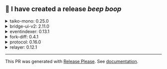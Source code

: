 :robot: I have created a release *beep* *boop*
---


<details><summary>taiko-mono: 0.25.0</summary>

## [0.25.0](https://github.com/conan-xyz/taiko-mono/compare/taiko-mono-v0.24.0...taiko-mono-v0.25.0) (2024-01-08)


### Features

* **bridge-ui-v2:** account balance ([#14159](https://github.com/conan-xyz/taiko-mono/issues/14159)) ([081be64](https://github.com/conan-xyz/taiko-mono/commit/081be64591b48cfa4fb10baf3067cf974476e298))
* **bridge-ui-v2:** activities page ([#14089](https://github.com/conan-xyz/taiko-mono/issues/14089)) ([f4c6f84](https://github.com/conan-xyz/taiko-mono/commit/f4c6f8482cb2fd2242b95bc3495b64481f64ab3d))
* **bridge-ui-v2:** Activities page ([#14504](https://github.com/conan-xyz/taiko-mono/issues/14504)) ([4dff4b3](https://github.com/conan-xyz/taiko-mono/commit/4dff4b317e0ecda43c9804a9e04d2f22c8332a60))
* **bridge-ui-v2:** add BLL warning ([#14723](https://github.com/conan-xyz/taiko-mono/issues/14723)) ([6e5b789](https://github.com/conan-xyz/taiko-mono/commit/6e5b789e06d74c98c22a18af7f59ee94572d0866))
* **bridge-ui-v2:** add dialog for claim with insufficient funds ([#14742](https://github.com/conan-xyz/taiko-mono/issues/14742)) ([75a1c71](https://github.com/conan-xyz/taiko-mono/commit/75a1c71851d1ae348b503ccb8b318760e97e6b0e))
* **bridge-ui-v2:** add title to toast ([#14962](https://github.com/conan-xyz/taiko-mono/issues/14962)) ([91ff244](https://github.com/conan-xyz/taiko-mono/commit/91ff2446dd07354ee88e1357184ba5063bb43db6))
* **bridge-ui-v2:** Addition of custom token ([#14365](https://github.com/conan-xyz/taiko-mono/issues/14365)) ([a82fecb](https://github.com/conan-xyz/taiko-mono/commit/a82fecb63fe357af4f1fbcf07ed8b2f39d66fa50))
* **bridge-ui-v2:** AddressInput component ([#14572](https://github.com/conan-xyz/taiko-mono/issues/14572)) ([9f6a283](https://github.com/conan-xyz/taiko-mono/commit/9f6a283aef914efcf2284a93337179c402ee64ec))
* **bridge-ui-v2:** allow bridging to all layers ([#14525](https://github.com/conan-xyz/taiko-mono/issues/14525)) ([e25e0cd](https://github.com/conan-xyz/taiko-mono/commit/e25e0cd060e651f1e626d2e8a104e261ff90e94e))
* **bridge-ui-v2:** amount input validation ([#14213](https://github.com/conan-xyz/taiko-mono/issues/14213)) ([4b639d7](https://github.com/conan-xyz/taiko-mono/commit/4b639d7a5315c20a6766fb2b59d0ce5d3b973453))
* **bridge-ui-v2:** bridge form ([#14056](https://github.com/conan-xyz/taiko-mono/issues/14056)) ([b39b328](https://github.com/conan-xyz/taiko-mono/commit/b39b328cc602fc9ea05fcd4551b40cd91a6efe37))
* **bridge-ui-v2:** bridging ETH and ERC20 ([#14225](https://github.com/conan-xyz/taiko-mono/issues/14225)) ([c3375a4](https://github.com/conan-xyz/taiko-mono/commit/c3375a4ce43cea719568a6661428b78b2354ec51))
* **bridge-ui-v2:** Claim & Release ([#14267](https://github.com/conan-xyz/taiko-mono/issues/14267)) ([6c6089e](https://github.com/conan-xyz/taiko-mono/commit/6c6089e75e3bb418bced2f230d481580971929e3))
* **bridge-ui-v2:** close dialogs with ESC key ([#14700](https://github.com/conan-xyz/taiko-mono/issues/14700)) ([dbf7a24](https://github.com/conan-xyz/taiko-mono/commit/dbf7a24a32a4518f4a9dbbfbbead732ab8a9b548))
* **bridge-ui-v2:** confirmation step ([#15083](https://github.com/conan-xyz/taiko-mono/issues/15083)) ([088678c](https://github.com/conan-xyz/taiko-mono/commit/088678c1d476f832bc60de8fcc8b26c54eee5a0b))
* **bridge-ui-v2:** connect button ([#14106](https://github.com/conan-xyz/taiko-mono/issues/14106)) ([ccaa498](https://github.com/conan-xyz/taiko-mono/commit/ccaa4987680f2e3640d13ed5ed1798afaab8ca1e))
* **bridge-ui-v2:** destination token bridged ([#14448](https://github.com/conan-xyz/taiko-mono/issues/14448)) ([072afbf](https://github.com/conan-xyz/taiko-mono/commit/072afbf3e54efe813a3eb76000faa4861620caba))
* **bridge-ui-v2:** dynamic import of NFT data via API ([#14928](https://github.com/conan-xyz/taiko-mono/issues/14928)) ([946c337](https://github.com/conan-xyz/taiko-mono/commit/946c337070eb2f2a9a2aa1f7314d7469ccd1b818))
* **bridge-ui-v2:** Faucet ([#14145](https://github.com/conan-xyz/taiko-mono/issues/14145)) ([b2f2388](https://github.com/conan-xyz/taiko-mono/commit/b2f23889e903ca933dde00bc7f20d88f78bc72a7))
* **bridge-ui-v2:** fetch cross-chain metadata ([#15206](https://github.com/conan-xyz/taiko-mono/issues/15206)) ([45988b9](https://github.com/conan-xyz/taiko-mono/commit/45988b9f1b0468365756a4bad7dc026dd7e01b23))
* **bridge-ui-v2:** fix vercel routing ([#14522](https://github.com/conan-xyz/taiko-mono/issues/14522)) ([2ab5faf](https://github.com/conan-xyz/taiko-mono/commit/2ab5faf11789078730b3b3e3eab516fb6ca11d0a))
* **bridge-ui-v2:** generate abi ([#14116](https://github.com/conan-xyz/taiko-mono/issues/14116)) ([c962aac](https://github.com/conan-xyz/taiko-mono/commit/c962aac65791c9bc1836e10490ed15029dd173b3))
* **bridge-ui-v2:** Import step refinement ([#15020](https://github.com/conan-xyz/taiko-mono/issues/15020)) ([433fac4](https://github.com/conan-xyz/taiko-mono/commit/433fac4ccfb009a6ceca8ed62d391290744b142c))
* **bridge-ui-v2:** Improve refreshing users balance ([#14651](https://github.com/conan-xyz/taiko-mono/issues/14651)) ([8028a49](https://github.com/conan-xyz/taiko-mono/commit/8028a49ea2dfc123b1c818afb722a029d3743e5c))
* **bridge-ui-v2:** insufficient funds modal ([#14759](https://github.com/conan-xyz/taiko-mono/issues/14759)) ([c6e23ad](https://github.com/conan-xyz/taiko-mono/commit/c6e23ad79eeb899551572b0a2a4abcac02339893))
* **bridge-ui-v2:** light theme ([#14524](https://github.com/conan-xyz/taiko-mono/issues/14524)) ([4fe5ccd](https://github.com/conan-xyz/taiko-mono/commit/4fe5ccdc6d91f11d697beba76f6ad205bc6af2bf))
* **bridge-ui-v2:** manual NFT import step ([#14842](https://github.com/conan-xyz/taiko-mono/issues/14842)) ([c85e162](https://github.com/conan-xyz/taiko-mono/commit/c85e1629d0b9b544880f65f0e4050456579c87d1))
* **bridge-ui-v2:** NFT bridge stepper ([#14811](https://github.com/conan-xyz/taiko-mono/issues/14811)) ([90e19fc](https://github.com/conan-xyz/taiko-mono/commit/90e19fc8b2e76d7f049b2ceedd7a54992b85b398))
* **bridge-ui-v2:** NFT Bridge UI initial setup ([#14261](https://github.com/conan-xyz/taiko-mono/issues/14261)) ([d634033](https://github.com/conan-xyz/taiko-mono/commit/d634033e6dd3459d30bd248b9d809c4c1b5f910f))
* **bridge-ui-v2:** NFT bridging ([#14949](https://github.com/conan-xyz/taiko-mono/issues/14949)) ([36c5ccd](https://github.com/conan-xyz/taiko-mono/commit/36c5ccda09e0d7ef062aff33e98548314486e437))
* **bridge-ui-v2:** nft claiming ([#14960](https://github.com/conan-xyz/taiko-mono/issues/14960)) ([b60a7e2](https://github.com/conan-xyz/taiko-mono/commit/b60a7e2a6b7bc09cbb622ad9873d88c158707490))
* **bridge-ui-v2:** NFT transaction page ([#15084](https://github.com/conan-xyz/taiko-mono/issues/15084)) ([49741c5](https://github.com/conan-xyz/taiko-mono/commit/49741c56be4dcd456b0e9f63aebb60b7c3d6aa22))
* **bridge-ui-v2:** Processing Fee ([#14170](https://github.com/conan-xyz/taiko-mono/issues/14170)) ([13ebf1c](https://github.com/conan-xyz/taiko-mono/commit/13ebf1c54f147bfb0ad754abc24271caf97c3775))
* **bridge-ui-v2:** Processing fee input box ([#14527](https://github.com/conan-xyz/taiko-mono/issues/14527)) ([886ab31](https://github.com/conan-xyz/taiko-mono/commit/886ab311812b4583c823976524d799b2b9e90d46))
* **bridge-ui-v2:** review step ([#14940](https://github.com/conan-xyz/taiko-mono/issues/14940)) ([c079223](https://github.com/conan-xyz/taiko-mono/commit/c0792230bab8c245ad3b779f695a7bdd0f598fc8))
* **bridge-ui-v2:** Sort Transactions by Latest First in Bridge UI ([#15429](https://github.com/conan-xyz/taiko-mono/issues/15429)) ([42f89f1](https://github.com/conan-xyz/taiko-mono/commit/42f89f1391b9687d3a743234fa5583c2199404b3))
* **bridge-ui-v2:** Style adjustments ([#14350](https://github.com/conan-xyz/taiko-mono/issues/14350)) ([17bbf07](https://github.com/conan-xyz/taiko-mono/commit/17bbf07ac80b4f78f0d3b17e374e9d88ed634eaa))
* **bridge-ui-v2:** Style adjustments for dialogs ([#14632](https://github.com/conan-xyz/taiko-mono/issues/14632)) ([148d6aa](https://github.com/conan-xyz/taiko-mono/commit/148d6aa39dd269d000b964ff6553e8646885d8f4))
* **bridge-ui-v2:** Styling adjustments ([#14588](https://github.com/conan-xyz/taiko-mono/issues/14588)) ([85bef05](https://github.com/conan-xyz/taiko-mono/commit/85bef055c8778a473fff41318b06792c151efa52))
* **bridge-ui-v2:** styling adjustments for dialogs ([#14666](https://github.com/conan-xyz/taiko-mono/issues/14666)) ([91c6284](https://github.com/conan-xyz/taiko-mono/commit/91c6284e2da231233fdb9ad8adfecb7790d6b90a))
* **bridge-ui-v2:** switch chain ([#14117](https://github.com/conan-xyz/taiko-mono/issues/14117)) ([d51161d](https://github.com/conan-xyz/taiko-mono/commit/d51161d424921ee002812cf69d40f5ee27a464ad))
* **bridge-ui-v2:** switch chain on wrong network ([#14511](https://github.com/conan-xyz/taiko-mono/issues/14511)) ([89b8a86](https://github.com/conan-xyz/taiko-mono/commit/89b8a86134fe9227d6011f69c7de0b8420ad25dc))
* **bridge-ui-v2:** truncate-chainname ([#14603](https://github.com/conan-xyz/taiko-mono/issues/14603)) ([bdc9c43](https://github.com/conan-xyz/taiko-mono/commit/bdc9c434ba43bb213c79b03da83b090693658a54))
* **bridge-ui-v2:** update the style of chain selector ([#14517](https://github.com/conan-xyz/taiko-mono/issues/14517)) ([35ef27d](https://github.com/conan-xyz/taiko-mono/commit/35ef27db2df032b6639ce3ed719cb78c081b9c9f))
* **bridge-ui-v2:** update the style of switch chain button ([#14518](https://github.com/conan-xyz/taiko-mono/issues/14518)) ([6099842](https://github.com/conan-xyz/taiko-mono/commit/6099842821935066c99fcc0f5996ba183ea11a89))
* **bridge-ui-v2:** upgrade walletconnect from v2 to v3 ([#14999](https://github.com/conan-xyz/taiko-mono/issues/14999)) ([dd76ddc](https://github.com/conan-xyz/taiko-mono/commit/dd76ddc797d55773ab7647983133ab6a8e8a4192))
* **bridge-ui-v2:** use web3modal ([#14043](https://github.com/conan-xyz/taiko-mono/issues/14043)) ([911c701](https://github.com/conan-xyz/taiko-mono/commit/911c701ae738a9f2e12c14455c23951845d0c4c2))
* **eventindexer:** API documentation, swagger, github pages ([#14948](https://github.com/conan-xyz/taiko-mono/issues/14948)) ([5455267](https://github.com/conan-xyz/taiko-mono/commit/54552674fe8a6b0b4321afe1ef4d90d00d62f0e8))
* **eventindexer:** Eventindexer and relayer a5 updates ([#14597](https://github.com/conan-xyz/taiko-mono/issues/14597)) ([87c9d53](https://github.com/conan-xyz/taiko-mono/commit/87c9d53fa9c6911aada78a1746839d14e4401916))
* **eventindexer:** galaxe api, 2 indexing, http only mode, event query optimizations ([#14122](https://github.com/conan-xyz/taiko-mono/issues/14122)) ([9c6d918](https://github.com/conan-xyz/taiko-mono/commit/9c6d918c8c7c474da88912fafa59e2a2f054f3b7))
* **eventindexer:** Index nfts ([#14418](https://github.com/conan-xyz/taiko-mono/issues/14418)) ([364b09b](https://github.com/conan-xyz/taiko-mono/commit/364b09b52344dff8782be7333eac4fdb3e5d1597))
* **eventindexer:** speed up sync ([#14258](https://github.com/conan-xyz/taiko-mono/issues/14258)) ([d337174](https://github.com/conan-xyz/taiko-mono/commit/d337174742bfd8d9c220fda0a0e1c9626fd571c2))
* **eventindexer:** store swap sender correctly, plus check min amt ([#14128](https://github.com/conan-xyz/taiko-mono/issues/14128)) ([67ba5e4](https://github.com/conan-xyz/taiko-mono/commit/67ba5e44eca82c301dcd2a8d3c0909ac080a804c))
* **eventindexer:** support multiple swap pairs ([#14130](https://github.com/conan-xyz/taiko-mono/issues/14130)) ([2f4a0be](https://github.com/conan-xyz/taiko-mono/commit/2f4a0beb1a431c5c7ff40c3c4b7fcecb094d2e52))
* **eventindexer:** Timeseries data indexing + refactor to taiko-client/relayer CLI approach and architecture ([#14663](https://github.com/conan-xyz/taiko-mono/issues/14663)) ([7e760b6](https://github.com/conan-xyz/taiko-mono/commit/7e760b63022162ccfc0a11a861900d68958e650a))
* **eventindexer:** Track proposer/prover rewards, + generate tasks for total/per day ([#14690](https://github.com/conan-xyz/taiko-mono/issues/14690)) ([cc477b9](https://github.com/conan-xyz/taiko-mono/commit/cc477b97c00e8339a87c4d4502a0ee8ad811c10f))
* **pos-dashboard:** Remove pos-dashboard ([#15009](https://github.com/conan-xyz/taiko-mono/issues/15009)) ([87b474f](https://github.com/conan-xyz/taiko-mono/commit/87b474f4c911687e96cfc0073ef3bb6956dc5fdf))
* **protocol:** add skeleton workflow to main so it can be run on PRs to build image ([#15325](https://github.com/conan-xyz/taiko-mono/issues/15325)) ([4d566b6](https://github.com/conan-xyz/taiko-mono/commit/4d566b6508bedd3162ec9cbf764661b2704d330c))
* **protocol:** alpha-4 with staking-based tokenomics ([#14065](https://github.com/conan-xyz/taiko-mono/issues/14065)) ([1eeba9d](https://github.com/conan-xyz/taiko-mono/commit/1eeba9d97ed8e6e4a8d07a8b0af163a16fbc9ccf))
* **protocol:** Gas limit behavior changes ([#14339](https://github.com/conan-xyz/taiko-mono/issues/14339)) ([06710eb](https://github.com/conan-xyz/taiko-mono/commit/06710eb41132f7b920d80053ed8b906d90c18bb3))
* **protocol:** LibFixedPointMath contract library license different MAX_EXP_INPUT values ([#14344](https://github.com/conan-xyz/taiko-mono/issues/14344)) ([c6e391d](https://github.com/conan-xyz/taiko-mono/commit/c6e391d37c91623bf2673d86042c17892f5af54c))
* **protocol:** make L2 1559 config upgradable ([#14715](https://github.com/conan-xyz/taiko-mono/issues/14715)) ([ee26881](https://github.com/conan-xyz/taiko-mono/commit/ee2688156733d49cbf43c5178211db95a7079b26))
* **protocol:** Modify LibProposing to accept oracle as assigned prover ([#14695](https://github.com/conan-xyz/taiko-mono/issues/14695)) ([52a50b7](https://github.com/conan-xyz/taiko-mono/commit/52a50b7fe5f771a249d6e39b66ebfb77317aa21e))
* **protocol:** remove an unused flag in `DeployOnL1` script ([#14589](https://github.com/conan-xyz/taiko-mono/issues/14589)) ([a42c17a](https://github.com/conan-xyz/taiko-mono/commit/a42c17ad4e4a3b24d7077b124bf685a04d72224c))
* **protocol:** update `PlonkVerifier` based on current public input ([#14647](https://github.com/conan-xyz/taiko-mono/issues/14647)) ([9808185](https://github.com/conan-xyz/taiko-mono/commit/9808185af79760f7a3e115ed9ed818f77ed930b2))
* **protocol:** update PlonkVerifier for new L3 circuits ([#14023](https://github.com/conan-xyz/taiko-mono/issues/14023)) ([9d7bc39](https://github.com/conan-xyz/taiko-mono/commit/9d7bc39c282c6ceb0e62146aa6271d5ceaee7633))
* **protocol:** validate `instance` the old way ([#14639](https://github.com/conan-xyz/taiko-mono/issues/14639)) ([8e8601b](https://github.com/conan-xyz/taiko-mono/commit/8e8601b44227f77444f4cb86406701cf00054ca1))
* **relayer:** fix cost calculation for isProfitable ([#14767](https://github.com/conan-xyz/taiko-mono/issues/14767)) ([8e1c897](https://github.com/conan-xyz/taiko-mono/commit/8e1c89748fcb42e354d2219ceac2be1c668bcf31))
* **relayer:** queue processor Prefetch ([#14765](https://github.com/conan-xyz/taiko-mono/issues/14765)) ([a37797a](https://github.com/conan-xyz/taiko-mono/commit/a37797a6115fda37e933b0742881649a411a29ef))
* **relayer:** Relayer indexer/processor separation and refactor, messaging queue ([#14605](https://github.com/conan-xyz/taiko-mono/issues/14605)) ([15b0e50](https://github.com/conan-xyz/taiko-mono/commit/15b0e50c130687cac32eef97ba5f396f79ad933f))
* **relayer:** support L2-L2 bridging ([#14711](https://github.com/conan-xyz/taiko-mono/issues/14711)) ([1410217](https://github.com/conan-xyz/taiko-mono/commit/1410217363077ea6179080fca4a7aeadc6c7d149))
* **repo:** add `deps-dev` to lint-pr workflow scopes ([#14644](https://github.com/conan-xyz/taiko-mono/issues/14644)) ([89cd8b1](https://github.com/conan-xyz/taiko-mono/commit/89cd8b1983e49f675a8029e42228efa95b7ba2a2))
* **repo:** add the missing replacement ([#15462](https://github.com/conan-xyz/taiko-mono/issues/15462)) ([4121958](https://github.com/conan-xyz/taiko-mono/commit/4121958628f8c88fb18a44ed00eec5c3537d506b))
* **repo:** create dependabot.yml ([#14608](https://github.com/conan-xyz/taiko-mono/issues/14608)) ([456c6db](https://github.com/conan-xyz/taiko-mono/commit/456c6dbea641f27114275164b24d2df6fc241b71))
* **repo:** update issue templates ([#14036](https://github.com/conan-xyz/taiko-mono/issues/14036)) ([4eec587](https://github.com/conan-xyz/taiko-mono/commit/4eec587e87be3d646e215eca2939524bde319144))
* **website:** add `ZK Nodes` to prover fee market ([#14817](https://github.com/conan-xyz/taiko-mono/issues/14817)) ([7c28677](https://github.com/conan-xyz/taiko-mono/commit/7c286774a56a1cd91c474b513a2ba00fbe3a4715))
* **website:** add AIT Protocol to ecosystem ([#14868](https://github.com/conan-xyz/taiko-mono/issues/14868)) ([bfd1c62](https://github.com/conan-xyz/taiko-mono/commit/bfd1c62d79968ea225436abc0a1de00dd30d8645))
* **website:** add Alphamint and Xverse to ecosystem ([#14807](https://github.com/conan-xyz/taiko-mono/issues/14807)) ([0ea2e42](https://github.com/conan-xyz/taiko-mono/commit/0ea2e422d747871719ffbff39def01c5310b294f))
* **website:** add apus network to ecosystem ([#15082](https://github.com/conan-xyz/taiko-mono/issues/15082)) ([799ed71](https://github.com/conan-xyz/taiko-mono/commit/799ed715098e10fcf0f1405d37961c2dd75918c2))
* **website:** add automata network to ecosystem page ([#15253](https://github.com/conan-xyz/taiko-mono/issues/15253)) ([08e1f78](https://github.com/conan-xyz/taiko-mono/commit/08e1f7897844e30f6346d008ef936ae3eb080e07))
* **website:** add bitget to ecosystem ([#14536](https://github.com/conan-xyz/taiko-mono/issues/14536)) ([2ec21a3](https://github.com/conan-xyz/taiko-mono/commit/2ec21a3cbbbe5c335298e56e39e07cf199d86e97))
* **website:** add blazepay to ecosystem ([#15268](https://github.com/conan-xyz/taiko-mono/issues/15268)) ([3dd5f06](https://github.com/conan-xyz/taiko-mono/commit/3dd5f0662f63d2d255cbb781738a905fa38ef437))
* **website:** add brian to ecosystem page ([#14092](https://github.com/conan-xyz/taiko-mono/issues/14092)) ([f4ddef7](https://github.com/conan-xyz/taiko-mono/commit/f4ddef7a687620b12dc253a23aec8bc7b8071c83))
* **website:** add Catalyst, Cyberscan, MoveChess, STAKEME, X7Finance to ecosystem ([#14691](https://github.com/conan-xyz/taiko-mono/issues/14691)) ([b6f3b71](https://github.com/conan-xyz/taiko-mono/commit/b6f3b7116a0fa8c7d0fa11399e18ccb1688cab37))
* **website:** add cloak to ecosystem ([#14417](https://github.com/conan-xyz/taiko-mono/issues/14417)) ([fbeab3b](https://github.com/conan-xyz/taiko-mono/commit/fbeab3b22f5cbc80e916639bbd9efb843085b335))
* **website:** add covalent to ecosystem ([#14908](https://github.com/conan-xyz/taiko-mono/issues/14908)) ([9cc4db3](https://github.com/conan-xyz/taiko-mono/commit/9cc4db3ec8e59a619e8135f48d9af9a936325e82))
* **website:** add dark mode toggle ([#14064](https://github.com/conan-xyz/taiko-mono/issues/14064)) ([77ea634](https://github.com/conan-xyz/taiko-mono/commit/77ea6344dd53aa23e0163982b84d56159e9712fb))
* **website:** add deploy a contract documentation using thirdweb ([#13935](https://github.com/conan-xyz/taiko-mono/issues/13935)) ([4ce016a](https://github.com/conan-xyz/taiko-mono/commit/4ce016a6a2be1ed4bdc2ed8835f427152406321a))
* **website:** add deterministic deployment proxy address ([#14079](https://github.com/conan-xyz/taiko-mono/issues/14079)) ([6985a97](https://github.com/conan-xyz/taiko-mono/commit/6985a974f39acad3dd183a6a8834e9c2049e9944))
* **website:** add ethereum differences reference ([#14642](https://github.com/conan-xyz/taiko-mono/issues/14642)) ([40ac82b](https://github.com/conan-xyz/taiko-mono/commit/40ac82bd45b05ef183abedf2933418402b58a8e6))
* **website:** add goneuron to ecosystem ([#14409](https://github.com/conan-xyz/taiko-mono/issues/14409)) ([b6f530b](https://github.com/conan-xyz/taiko-mono/commit/b6f530b541ec9298436233ad5207edebf92cbd78))
* **website:** add gourds to ecosystem ([#14818](https://github.com/conan-xyz/taiko-mono/issues/14818)) ([48a911e](https://github.com/conan-xyz/taiko-mono/commit/48a911ee627cab054f1594eed110ae17e45203e3))
* **website:** add izar and omnisea to ecosystem page ([#14825](https://github.com/conan-xyz/taiko-mono/issues/14825)) ([ad26ebe](https://github.com/conan-xyz/taiko-mono/commit/ad26ebe8564535a94a343596dd4a6faac6c65946))
* **website:** add kekkai to taiko ecosystem ([#14055](https://github.com/conan-xyz/taiko-mono/issues/14055)) ([e6a7945](https://github.com/conan-xyz/taiko-mono/commit/e6a7945afc3297d521eb57322a1014cf9039c549))
* **website:** add l3 error handling ([#14231](https://github.com/conan-xyz/taiko-mono/issues/14231)) ([2b9909e](https://github.com/conan-xyz/taiko-mono/commit/2b9909eb673a3e81c67deac4f6616d0f081b2f40))
* **website:** add link to swap v3 ([#14883](https://github.com/conan-xyz/taiko-mono/issues/14883)) ([145f0d8](https://github.com/conan-xyz/taiko-mono/commit/145f0d84e37f8d5ec2cf62a217cc4951f73564d9))
* **website:** add live on testnet badge ([#14290](https://github.com/conan-xyz/taiko-mono/issues/14290)) ([cee172b](https://github.com/conan-xyz/taiko-mono/commit/cee172baf98748368b7f76fabccd028adea590a6))
* **website:** add MES protocol to ecosystem ([#14593](https://github.com/conan-xyz/taiko-mono/issues/14593)) ([9812f1f](https://github.com/conan-xyz/taiko-mono/commit/9812f1f837324592da2ac1c77b5a55f194bb9e1c))
* **website:** add metamerge to ecosystem ([#14592](https://github.com/conan-xyz/taiko-mono/issues/14592)) ([c170d72](https://github.com/conan-xyz/taiko-mono/commit/c170d7239cf9f16d11078926c711c7032569a910))
* **website:** add morkie to ecosystem ([#14401](https://github.com/conan-xyz/taiko-mono/issues/14401)) ([39e4727](https://github.com/conan-xyz/taiko-mono/commit/39e47273b33e4047c0c94722c9899e8a25e3858c))
* **website:** add node runner manuals ([#14236](https://github.com/conan-xyz/taiko-mono/issues/14236)) ([76d2127](https://github.com/conan-xyz/taiko-mono/commit/76d2127a5863a19b80ae661a95c16986c9c1c47b))
* **website:** add node troubleshooting ([#14277](https://github.com/conan-xyz/taiko-mono/issues/14277)) ([48ce89e](https://github.com/conan-xyz/taiko-mono/commit/48ce89e6890fda1b64501b7cc916e9454f8fbc1d))
* **website:** add omnikingdoms to ecosystem ([#14481](https://github.com/conan-xyz/taiko-mono/issues/14481)) ([477ca9b](https://github.com/conan-xyz/taiko-mono/commit/477ca9b54ade5b4cba81cbebe9bec53a85c2de28))
* **website:** add particle network to ecosystem ([#14077](https://github.com/conan-xyz/taiko-mono/issues/14077)) ([36fe62c](https://github.com/conan-xyz/taiko-mono/commit/36fe62c0004d0cd291e664e749f02cb9b083e0a9))
* **website:** add phalcon explorer to ecosystem ([#14548](https://github.com/conan-xyz/taiko-mono/issues/14548)) ([d558a0a](https://github.com/conan-xyz/taiko-mono/commit/d558a0a69ff8f26fcef95e5ca781fb7eec4bbec0))
* **website:** add polyhedra to the ecosystem ([#14317](https://github.com/conan-xyz/taiko-mono/issues/14317)) ([3c37431](https://github.com/conan-xyz/taiko-mono/commit/3c37431aa74b953089a099d939712144dedf52e1))
* **website:** add private key warning ([#14240](https://github.com/conan-xyz/taiko-mono/issues/14240)) ([485906b](https://github.com/conan-xyz/taiko-mono/commit/485906b0d76081f939fbee434d65e8cbe6f4e0c2))
* **website:** add proof market video ([#14824](https://github.com/conan-xyz/taiko-mono/issues/14824)) ([4f57c75](https://github.com/conan-xyz/taiko-mono/commit/4f57c75b7faf12f2353c8b11f417e83d85ed4594))
* **website:** add prover video ([#14424](https://github.com/conan-xyz/taiko-mono/issues/14424)) ([33a10e3](https://github.com/conan-xyz/taiko-mono/commit/33a10e344753294a4efc44a774e03acdea8fbfea))
* **website:** add redirect to events notion page ([#14625](https://github.com/conan-xyz/taiko-mono/issues/14625)) ([fae024d](https://github.com/conan-xyz/taiko-mono/commit/fae024d46b8c21553811a20ea55af97439949edc))
* **website:** add reset metamask step ([#14229](https://github.com/conan-xyz/taiko-mono/issues/14229)) ([bb77e83](https://github.com/conan-xyz/taiko-mono/commit/bb77e83b1500f596234ece45be65b89dfb8613ea))
* **website:** add rhino.fi, Hotpot and DotTaiko to ecosystem ([#15024](https://github.com/conan-xyz/taiko-mono/issues/15024)) ([73cabf3](https://github.com/conan-xyz/taiko-mono/commit/73cabf3db09a63ae32be4e0fe0a62eb9e16f65b5))
* **website:** add rubic to ecosystem ([#14591](https://github.com/conan-xyz/taiko-mono/issues/14591)) ([2f5b9e2](https://github.com/conan-xyz/taiko-mono/commit/2f5b9e2b3c56802b2106ded2c6acdb12c5e91853))
* **website:** add swap to navigation ([#14745](https://github.com/conan-xyz/taiko-mono/issues/14745)) ([36d56bc](https://github.com/conan-xyz/taiko-mono/commit/36d56bc00651d74403a0e1f9a95b6cc9c6513cce))
* **website:** add uniswap v3 addresses ([#14804](https://github.com/conan-xyz/taiko-mono/issues/14804)) ([ce83fba](https://github.com/conan-xyz/taiko-mono/commit/ce83fba51ed21e0a63eb99b65d502b5552597728))
* **website:** add vooi to ecosystem ([#14435](https://github.com/conan-xyz/taiko-mono/issues/14435)) ([e6f7124](https://github.com/conan-xyz/taiko-mono/commit/e6f71249e2ab2b9082b6475ad25bdcd88c0d99a5))
* **website:** add warning for casual provers ([#14232](https://github.com/conan-xyz/taiko-mono/issues/14232)) ([6608d63](https://github.com/conan-xyz/taiko-mono/commit/6608d63c91f73d3814fe6ba3a1df66bc601553b2))
* **website:** add WizardBridgeEVM, Meson, BlockPI and RollupCodes to ecosystem ([#15131](https://github.com/conan-xyz/taiko-mono/issues/15131)) ([fb9b98a](https://github.com/conan-xyz/taiko-mono/commit/fb9b98a466a13231cc7ac6747cdfa3a615fcaf7f))
* **website:** add ZeroSwap to ecosystem ([#14613](https://github.com/conan-xyz/taiko-mono/issues/14613)) ([d44fc39](https://github.com/conan-xyz/taiko-mono/commit/d44fc399818bc15599be842b2136100cb4aaffd6))
* **website:** alpha-5 docs ([#14725](https://github.com/conan-xyz/taiko-mono/issues/14725)) ([2abe121](https://github.com/conan-xyz/taiko-mono/commit/2abe121f30fd754ef7c91afb0e37270f1a5df7cc))
* **website:** docs guide prover withdraw TTKO ([#14133](https://github.com/conan-xyz/taiko-mono/issues/14133)) ([1a136d4](https://github.com/conan-xyz/taiko-mono/commit/1a136d48a733d386482102ca0710f0276f0acbf4))
* **website:** Docs Taiko L2 EIP-1559 high level overview ([#14187](https://github.com/conan-xyz/taiko-mono/issues/14187)) ([ac52f57](https://github.com/conan-xyz/taiko-mono/commit/ac52f575b6ac5a173bc6e96679f0614fcd61aa27))
* **website:** fix a5 contract addresses ([#14751](https://github.com/conan-xyz/taiko-mono/issues/14751)) ([c5abdea](https://github.com/conan-xyz/taiko-mono/commit/c5abdea452444f072c9fec3c0c45b0aedf612c58))
* **website:** Fix Broken Link for Meta Merge in EcosystemSection.tsx ([#15126](https://github.com/conan-xyz/taiko-mono/issues/15126)) ([e144b75](https://github.com/conan-xyz/taiko-mono/commit/e144b75f8af5a719a6e5187ad5e8bb83690c076b))
* **website:** Improve behavior on adding chains and tokens ([#14781](https://github.com/conan-xyz/taiko-mono/issues/14781)) ([fa59e09](https://github.com/conan-xyz/taiko-mono/commit/fa59e092de6114f586f6b8104aae718c61ff01cf))
* **website:** optimize claim prover rewards page ([#14285](https://github.com/conan-xyz/taiko-mono/issues/14285)) ([0906c13](https://github.com/conan-xyz/taiko-mono/commit/0906c131f240dcba3ea9da094df441c99573c659))
* **website:** remove blog section ([#14561](https://github.com/conan-xyz/taiko-mono/issues/14561)) ([5fc93af](https://github.com/conan-xyz/taiko-mono/commit/5fc93af8b56e6d514cc3c5d06795840a6227728d))
* **website:** remove swap tokens guide ([#14897](https://github.com/conan-xyz/taiko-mono/issues/14897)) ([7dbf44c](https://github.com/conan-xyz/taiko-mono/commit/7dbf44c8ad1d0d1c67bf424d3f45ec6b2547465c))
* **website:** RPC connect Metamask Networks ([#14070](https://github.com/conan-xyz/taiko-mono/issues/14070)) ([1ef2126](https://github.com/conan-xyz/taiko-mono/commit/1ef2126e0cc603a09fc452cfdae0202b30dd98e8))
* **website:** Text additions and partial corrections and conversion of information ([#14441](https://github.com/conan-xyz/taiko-mono/issues/14441)) ([55be84a](https://github.com/conan-xyz/taiko-mono/commit/55be84a00af93ff248059a86546f215a8702e95b))
* **website:** Textual Improvements in Ecosystem and EIP-1559 Documentation ([#15213](https://github.com/conan-xyz/taiko-mono/issues/15213)) ([d049cc8](https://github.com/conan-xyz/taiko-mono/commit/d049cc8116d7276717af925e45aa7e4c745d51f4))
* **website:** update `prover-market-page.mdx` ([#14978](https://github.com/conan-xyz/taiko-mono/issues/14978)) ([ffa2365](https://github.com/conan-xyz/taiko-mono/commit/ffa2365560a49bf39741ca1840731485eff10c1a))
* **website:** update `prover-market-page.mdx` ([#15063](https://github.com/conan-xyz/taiko-mono/issues/15063)) ([3dbbafb](https://github.com/conan-xyz/taiko-mono/commit/3dbbafb2ab93f227297aa7260e5abe37b9f84442))
* **website:** update Bitget on ecosystem page ([#14855](https://github.com/conan-xyz/taiko-mono/issues/14855)) ([e2360c9](https://github.com/conan-xyz/taiko-mono/commit/e2360c9f04aefbc91f135336f6fde45dc817ad08))
* **website:** update blogs ([#14201](https://github.com/conan-xyz/taiko-mono/issues/14201)) ([3ae2597](https://github.com/conan-xyz/taiko-mono/commit/3ae25973f7d1789cba880a2d423c1d1f3b4e049a))
* **website:** update contract addresses for Eldfell L3 ([#14276](https://github.com/conan-xyz/taiko-mono/issues/14276)) ([fd62ce9](https://github.com/conan-xyz/taiko-mono/commit/fd62ce97b8b98ef5953a88dea20d16753b3f4131))
* **website:** Update eldfell-l3-node-runner-manual.mdx ([#14247](https://github.com/conan-xyz/taiko-mono/issues/14247)) ([e45f89c](https://github.com/conan-xyz/taiko-mono/commit/e45f89cac1b2ba114616cb176a1d2082016bb8df))
* **website:** update enable-a-prover to address common friction point ([#14787](https://github.com/conan-xyz/taiko-mono/issues/14787)) ([0de615b](https://github.com/conan-xyz/taiko-mono/commit/0de615ba70cb4a3d54359960020ee9bc39215f0e))
* **website:** Update enable-a-prover.mdx ([#14353](https://github.com/conan-xyz/taiko-mono/issues/14353)) ([f6bcf4d](https://github.com/conan-xyz/taiko-mono/commit/f6bcf4dfa0f751d833f5675f3c0c500abb356db6))
* **website:** update forkdiff ([#14692](https://github.com/conan-xyz/taiko-mono/issues/14692)) ([57a7d28](https://github.com/conan-xyz/taiko-mono/commit/57a7d28480f14adcb78bda25a868b520c9545566))
* **website:** update forkdiff website ([#14515](https://github.com/conan-xyz/taiko-mono/issues/14515)) ([c820166](https://github.com/conan-xyz/taiko-mono/commit/c8201660635392f1112d5ce97a5401323f880fe1))
* **website:** update integration manual ([#14375](https://github.com/conan-xyz/taiko-mono/issues/14375)) ([2d9ab0f](https://github.com/conan-xyz/taiko-mono/commit/2d9ab0fa50e4ac58f7c47346a710a32a1006379d))
* **website:** update mxc link ([#14143](https://github.com/conan-xyz/taiko-mono/issues/14143)) ([0bba1e4](https://github.com/conan-xyz/taiko-mono/commit/0bba1e4ba4226849725b3f59baa018f807e3db25))
* **website:** update node running guides ([#14400](https://github.com/conan-xyz/taiko-mono/issues/14400)) ([445b826](https://github.com/conan-xyz/taiko-mono/commit/445b8264720171b6041cb2a56f493ea116435a9e))
* **website:** Update node troubleshooting for Windows users. ([#14032](https://github.com/conan-xyz/taiko-mono/issues/14032)) ([55145bb](https://github.com/conan-xyz/taiko-mono/commit/55145bbc1c4c572647dea30eb3c0500fa76dbc3e))
* **website:** update owlto and kalkiswap ([#14234](https://github.com/conan-xyz/taiko-mono/issues/14234)) ([01ff9fc](https://github.com/conan-xyz/taiko-mono/commit/01ff9fc5ae62fe420c21567ec024d37a8c63a873))
* **website:** update prereqs proposing and proving ([#14752](https://github.com/conan-xyz/taiko-mono/issues/14752)) ([cb73d98](https://github.com/conan-xyz/taiko-mono/commit/cb73d9868e1fa2eed3d7fb83a3b94eaed043b8e0))
* **website:** update prover endpoints ([#15195](https://github.com/conan-xyz/taiko-mono/issues/15195)) ([4a7c925](https://github.com/conan-xyz/taiko-mono/commit/4a7c925adf4681fb83b87aa89d488919ecd233e5))
* **website:** update prover log check ([#14385](https://github.com/conan-xyz/taiko-mono/issues/14385)) ([305be56](https://github.com/conan-xyz/taiko-mono/commit/305be56bcfb820611f0d4bf5079860fee3a3408f))
* **website:** update prover market page ([#14786](https://github.com/conan-xyz/taiko-mono/issues/14786)) ([069ffcf](https://github.com/conan-xyz/taiko-mono/commit/069ffcfcc8df54192c157475700df58f94980c76))
* **website:** update prover pool impl address ([#14308](https://github.com/conan-xyz/taiko-mono/issues/14308)) ([ef6c52e](https://github.com/conan-xyz/taiko-mono/commit/ef6c52e8d2ec67b9c055290d024e02f3602fdc9f))
* **website:** update Rubic on ecosystem page ([#14933](https://github.com/conan-xyz/taiko-mono/issues/14933)) ([d1f6bef](https://github.com/conan-xyz/taiko-mono/commit/d1f6beffe020fe1171279cd5279ef08643a70d84))
* **website:** update setting up wallet docs ([#14227](https://github.com/conan-xyz/taiko-mono/issues/14227)) ([3751198](https://github.com/conan-xyz/taiko-mono/commit/3751198826c1db7de00ecb83645c13b23d1ed9e3))
* **website:** update TaikoL1 impl address ([#14879](https://github.com/conan-xyz/taiko-mono/issues/14879)) ([093ae34](https://github.com/conan-xyz/taiko-mono/commit/093ae3486c5715e85c086c9a9f9d1c5438fdc14a))
* **website:** update verify contracts guide ([#14747](https://github.com/conan-xyz/taiko-mono/issues/14747)) ([fb9b42b](https://github.com/conan-xyz/taiko-mono/commit/fb9b42b742de96dd54e7506d150c2e5c6f69900d))
* **website:** update wallet setup docs ([#14209](https://github.com/conan-xyz/taiko-mono/issues/14209)) ([57ef8f2](https://github.com/conan-xyz/taiko-mono/commit/57ef8f271b5b248ea8492525731bcaf68367aed4))
* **website:** update website logo to use svg ([#14142](https://github.com/conan-xyz/taiko-mono/issues/14142)) ([1217fb6](https://github.com/conan-xyz/taiko-mono/commit/1217fb6acb8e0324821f7fac829e55eb88228e98))
* **website:** update zksynth on ecosystem ([#14410](https://github.com/conan-xyz/taiko-mono/issues/14410)) ([5012624](https://github.com/conan-xyz/taiko-mono/commit/50126249e87e396bf33986d54d21c0817b0b8dbb))
* **website:** use cards in guides ([#14378](https://github.com/conan-xyz/taiko-mono/issues/14378)) ([cd1db4a](https://github.com/conan-xyz/taiko-mono/commit/cd1db4a0de113b967ec062d70ce785351224e796))
* **webste:** add pixelswap and superscalar to ecosystem ([#14961](https://github.com/conan-xyz/taiko-mono/issues/14961)) ([f47509f](https://github.com/conan-xyz/taiko-mono/commit/f47509f8ca66f1e1fe6af4565472b023cb24e1cf))


### Bug Fixes

* **bridge-ui-v2:** Add z-index for close button on mobile ([#14769](https://github.com/conan-xyz/taiko-mono/issues/14769)) ([6dff6fc](https://github.com/conan-xyz/taiko-mono/commit/6dff6fc9990bab20cf2042cab0010fac826e14e1))
* **bridge-ui-v2:** approve button not updating ([#14746](https://github.com/conan-xyz/taiko-mono/issues/14746)) ([ccbfa9a](https://github.com/conan-xyz/taiko-mono/commit/ccbfa9a62d2f918a8c321e1c147ccc606f599bb0))
* **bridge-ui-v2:** build errors ([#14706](https://github.com/conan-xyz/taiko-mono/issues/14706)) ([f180bcd](https://github.com/conan-xyz/taiko-mono/commit/f180bcd188452f65542e18250652b9c243d4a303))
* **bridge-ui-v2:** button disable status ([#14674](https://github.com/conan-xyz/taiko-mono/issues/14674)) ([4b304dc](https://github.com/conan-xyz/taiko-mono/commit/4b304dc37369ba7775fb3669b1e6af5967f95db8))
* **bridge-ui-v2:** check destination funds for ETH ([#14762](https://github.com/conan-xyz/taiko-mono/issues/14762)) ([fa2e842](https://github.com/conan-xyz/taiko-mono/commit/fa2e842c256c28713c3ebd9a50a99f945048df12))
* **bridge-ui-v2:** configuredCustomTokens in file and in document is inconsistency ([c8cb53c](https://github.com/conan-xyz/taiko-mono/commit/c8cb53c5519760e257269e9954174cad2d03e950))
* **bridge-ui-v2:** configuredCustomTokens in file/document is inconsistency ([#15335](https://github.com/conan-xyz/taiko-mono/issues/15335)) ([92db840](https://github.com/conan-xyz/taiko-mono/commit/92db840c082a7e8b681a1b63ef78988669513b41))
* **bridge-ui-v2:** custom tokens from local storage ([#14677](https://github.com/conan-xyz/taiko-mono/issues/14677)) ([3ebf022](https://github.com/conan-xyz/taiko-mono/commit/3ebf0226606b9561ee60fa47ef7d292a3b843678))
* **bridge-ui-v2:** Ensure Modal Close Button Triggers Cancellation Logic ([#15424](https://github.com/conan-xyz/taiko-mono/issues/15424)) ([dc88587](https://github.com/conan-xyz/taiko-mono/commit/dc88587ba799e89753b7393a88b532f45f5c364c))
* **bridge-ui-v2:** ETHBridge Handling for Different Destination Addresses ([#15426](https://github.com/conan-xyz/taiko-mono/issues/15426)) ([26959e5](https://github.com/conan-xyz/taiko-mono/commit/26959e5bb0d95e0e38f0434463b4edd33ec6564d))
* **bridge-ui-v2:** fix deployment ([#14096](https://github.com/conan-xyz/taiko-mono/issues/14096)) ([4197654](https://github.com/conan-xyz/taiko-mono/commit/419765484db6c3bd94b07f8803c9465d4260a2f6))
* **bridge-ui-v2:** Fix dialogs being offset ([#14624](https://github.com/conan-xyz/taiko-mono/issues/14624)) ([2367c89](https://github.com/conan-xyz/taiko-mono/commit/2367c89940bbdc67de14d6fb71d138f9a2157d17))
* **bridge-ui-v2:** fix unit tests ([#14679](https://github.com/conan-xyz/taiko-mono/issues/14679)) ([7ddd7ef](https://github.com/conan-xyz/taiko-mono/commit/7ddd7ef77e735fbcffecac538e206fb64e9c14bf))
* **bridge-ui-v2:** fixed menus ([#14099](https://github.com/conan-xyz/taiko-mono/issues/14099)) ([fabefb2](https://github.com/conan-xyz/taiko-mono/commit/fabefb2ca20c91f1c08c858967505a991dafdf4e))
* **bridge-ui-v2:** Fixes for Configuration Setup and README Updates in Bridge UI v2 ([#15419](https://github.com/conan-xyz/taiko-mono/issues/15419)) ([952f326](https://github.com/conan-xyz/taiko-mono/commit/952f326c871a093e2fd6b201fd968d782bdf5c9c))
* **bridge-ui-v2:** fixing vercel build ([#14052](https://github.com/conan-xyz/taiko-mono/issues/14052)) ([3332e70](https://github.com/conan-xyz/taiko-mono/commit/3332e70bb3b821ab4efbcfe4aed4dbc3ed614850))
* **bridge-ui-v2:** improve claim message when not enough funds ([#14738](https://github.com/conan-xyz/taiko-mono/issues/14738)) ([ff938a0](https://github.com/conan-xyz/taiko-mono/commit/ff938a00733d399710bc2fcabc5c42a0960ee8ab))
* **bridge-ui-v2:** missing TTKO icon  ([#14754](https://github.com/conan-xyz/taiko-mono/issues/14754)) ([3bb4fd2](https://github.com/conan-xyz/taiko-mono/commit/3bb4fd28d24e644554c7a607ab362e081bb4039d))
* **bridge-ui-v2:** processing fee ([#14696](https://github.com/conan-xyz/taiko-mono/issues/14696)) ([1103695](https://github.com/conan-xyz/taiko-mono/commit/1103695fa77265b8670be4ecaee2a5ead8e8e5c0))
* **bridge-ui-v2:** processing fee and amount input validation ([#14220](https://github.com/conan-xyz/taiko-mono/issues/14220)) ([61138a8](https://github.com/conan-xyz/taiko-mono/commit/61138a88b529d70df0e81468052971a4fc4fde16))
* **bridge-ui-v2:** processing fee and recipient not sticking ([#15125](https://github.com/conan-xyz/taiko-mono/issues/15125)) ([e9b82ea](https://github.com/conan-xyz/taiko-mono/commit/e9b82eaef0b578581dcf4566dd0582cf113ffc8b))
* **bridge-ui-v2:** refresh ETH balance at the top right ([#14539](https://github.com/conan-xyz/taiko-mono/issues/14539)) ([63a6d41](https://github.com/conan-xyz/taiko-mono/commit/63a6d41da3fe2e0e63032f13456d7a47d85ae45f))
* **bridge-ui-v2:** Show warnings on faucet correctly ([#14676](https://github.com/conan-xyz/taiko-mono/issues/14676)) ([861c7f3](https://github.com/conan-xyz/taiko-mono/commit/861c7f31f800813570579c4b0e7dc69956f4c04f))
* **bridge-ui-v2:** token dropdown click away ([#14224](https://github.com/conan-xyz/taiko-mono/issues/14224)) ([4f879cb](https://github.com/conan-xyz/taiko-mono/commit/4f879cbbbd77f5f82ea150391756cc92879d5848))
* **bridge-ui-v2:** update mint button state ([#14720](https://github.com/conan-xyz/taiko-mono/issues/14720)) ([3ee161b](https://github.com/conan-xyz/taiko-mono/commit/3ee161b7a1ebac006594961457e9e7f426ed29a2))
* **bridge-ui-v2:** validate amount only if component is mounted ([#14757](https://github.com/conan-xyz/taiko-mono/issues/14757)) ([c506409](https://github.com/conan-xyz/taiko-mono/commit/c506409d6a41d84c110f6ba715f1bbf023d1e192))
* **bridge-ui-v2:** validation of token balance  ([#14755](https://github.com/conan-xyz/taiko-mono/issues/14755)) ([40bbaf1](https://github.com/conan-xyz/taiko-mono/commit/40bbaf13df1db158073299f9b1b9ffc5d1c8123a))
* **bridge-ui:** fix svelte-check failures ([#14137](https://github.com/conan-xyz/taiko-mono/issues/14137)) ([a35eac2](https://github.com/conan-xyz/taiko-mono/commit/a35eac28fcef02591faa0538ecbcb0fff1db5ce2))
* **bridge-ui:** handle scientific notation ([#14105](https://github.com/conan-xyz/taiko-mono/issues/14105)) ([fcc154e](https://github.com/conan-xyz/taiko-mono/commit/fcc154e058a28cd42ad3e9239a3943668d370fad))
* **bridge-ui:** ignoring minters for BLL error ([#14457](https://github.com/conan-xyz/taiko-mono/issues/14457)) ([1257568](https://github.com/conan-xyz/taiko-mono/commit/1257568bc815d1aac8420d3c28166e62ed6ab94f))
* **bridge-ui:** migrate to wallet connect 2.0 ([#14094](https://github.com/conan-xyz/taiko-mono/issues/14094)) ([eda0333](https://github.com/conan-xyz/taiko-mono/commit/eda0333e34098684b19bc37305b90772e2bf8787))
* **bridge-ui:** reduce sample rate ([#14051](https://github.com/conan-xyz/taiko-mono/issues/14051)) ([e836d7d](https://github.com/conan-xyz/taiko-mono/commit/e836d7da3fdd11e443618af15318b1d93bca117e))
* **bridge-ui:** return true if the token address is found on dest chain to send correct gas limit ([#14446](https://github.com/conan-xyz/taiko-mono/issues/14446)) ([116b902](https://github.com/conan-xyz/taiko-mono/commit/116b902acb4c5619f39cdc673b0a855085523c34))
* **bridge-ui:** set to null when chainID is not one of the two supported, so prevchain can be checked ([#14468](https://github.com/conan-xyz/taiko-mono/issues/14468)) ([c47d5e1](https://github.com/conan-xyz/taiko-mono/commit/c47d5e1552ba9fa3708553a10296495df76ebbe0))
* **docs:** Documentation Corrections for Bridge Contract and Integration Manual ([#15144](https://github.com/conan-xyz/taiko-mono/issues/15144)) ([4c5c1b9](https://github.com/conan-xyz/taiko-mono/commit/4c5c1b95793cca965c71f6fc842ec3fcc1218c5b))
* **docs:** fix links ([#14205](https://github.com/conan-xyz/taiko-mono/issues/14205)) ([a7fd219](https://github.com/conan-xyz/taiko-mono/commit/a7fd219aa7ef320ae4ab2e737e71a48527c6b386))
* **docs:** fix outdated documentation and simplify explanations ([#14653](https://github.com/conan-xyz/taiko-mono/issues/14653)) ([f16d45d](https://github.com/conan-xyz/taiko-mono/commit/f16d45dcce1d92b7e8c1dc7f2b80a048ec1e828a))
* **eventindexer:** missing swap route ([#14126](https://github.com/conan-xyz/taiko-mono/issues/14126)) ([dc7edce](https://github.com/conan-xyz/taiko-mono/commit/dc7edce0163e252600e15e745728d7f476efec4c))
* **eventindexer:** route fix ([#14127](https://github.com/conan-xyz/taiko-mono/issues/14127)) ([03eb96f](https://github.com/conan-xyz/taiko-mono/commit/03eb96fad45365ace3b9662c27bd6bc4c972a676))
* **eventindexer:** update ABI so avgProofTime can be calculated ([#14785](https://github.com/conan-xyz/taiko-mono/issues/14785)) ([cc93140](https://github.com/conan-xyz/taiko-mono/commit/cc931402d368cfcfeff5b3f628368b38c53cdb33))
* **eventindexer:** update config tests ([#14912](https://github.com/conan-xyz/taiko-mono/issues/14912)) ([beab49b](https://github.com/conan-xyz/taiko-mono/commit/beab49bd8f085b1e285fb3a16e9b493f3c5f5932))
* **eventindexer:** upodate indexnfts flag to bool ([#14905](https://github.com/conan-xyz/taiko-mono/issues/14905)) ([a4a982e](https://github.com/conan-xyz/taiko-mono/commit/a4a982ec15a11f207c5b14c3a0b5fb2caffd2c1b))
* fix typos in tests and comments ([#15028](https://github.com/conan-xyz/taiko-mono/issues/15028)) ([54bf597](https://github.com/conan-xyz/taiko-mono/commit/54bf597c89a7f22161eeeffd13c20fe0acb4e2d7))
* **pos-dashboard:** Changed font color of error message ([#14543](https://github.com/conan-xyz/taiko-mono/issues/14543)) ([279d4e9](https://github.com/conan-xyz/taiko-mono/commit/279d4e96bf378eb651b91976d7729b0675ea1368))
* **pos-dashboard:** fix the history page ([#14535](https://github.com/conan-xyz/taiko-mono/issues/14535)) ([95a6f2c](https://github.com/conan-xyz/taiko-mono/commit/95a6f2c64767ba596b8259461b6d5a679839c8e7))
* **pos-dashboard:** Staking dashboard bug fixes ([#14447](https://github.com/conan-xyz/taiko-mono/issues/14447)) ([fd54f13](https://github.com/conan-xyz/taiko-mono/commit/fd54f13c19e59d9fbbab84fc85d8519eab51f623))
* **protocol:** block reward must be minted ([#14595](https://github.com/conan-xyz/taiko-mono/issues/14595)) ([e92b1da](https://github.com/conan-xyz/taiko-mono/commit/e92b1da2ced73c2b28a825fce916acededab0a39))
* **protocol:** change transition ID from uint16 to uint32 ([#14620](https://github.com/conan-xyz/taiko-mono/issues/14620)) ([c8969b6](https://github.com/conan-xyz/taiko-mono/commit/c8969b64bbaacf9ec6d239608509424fdc02ee97))
* **protocol:** fix a bug reported by Quillaudit ([#14938](https://github.com/conan-xyz/taiko-mono/issues/14938)) ([99b200b](https://github.com/conan-xyz/taiko-mono/commit/99b200bad93bcee0d0c9441d0393b2aa48636017))
* **protocol:** Fix genesis tests ([#14813](https://github.com/conan-xyz/taiko-mono/issues/14813)) ([a38b1d4](https://github.com/conan-xyz/taiko-mono/commit/a38b1d4a87225b77f86989dc69cbbcebd7f1a7f0))
* **protocol:** Fix ProverPool bug, clear proverId when exit ([#14411](https://github.com/conan-xyz/taiko-mono/issues/14411)) ([8dd7481](https://github.com/conan-xyz/taiko-mono/commit/8dd7481887a89309154c1fe2be424e41e01d9a0c))
* **protocol:** Remove duplicated events during mint and burn ([#14686](https://github.com/conan-xyz/taiko-mono/issues/14686)) ([3ff0018](https://github.com/conan-xyz/taiko-mono/commit/3ff0018e9a36c0aec6ad934a4607c6acbcb4d50b))
* **protocol:** remove proof from getInstance calculation ([#14623](https://github.com/conan-xyz/taiko-mono/issues/14623)) ([2eedc33](https://github.com/conan-xyz/taiko-mono/commit/2eedc33c213cb5d0abf9daa8bc9bd21b730ae6af))
* **protocol:** revert impl deployment V2 ([#14621](https://github.com/conan-xyz/taiko-mono/issues/14621)) ([7e59e0b](https://github.com/conan-xyz/taiko-mono/commit/7e59e0b0077e4d81bcd5333bc6f0900e0761d6ea))
* **README.md:** minor typos ([#15139](https://github.com/conan-xyz/taiko-mono/issues/15139)) ([b91cc1a](https://github.com/conan-xyz/taiko-mono/commit/b91cc1a53ea6874bdf9ed5cf86460e691b21f799))
* **relayer:** ERC1155 bridging, amount =&gt; amounts ([#14959](https://github.com/conan-xyz/taiko-mono/issues/14959)) ([d42c59d](https://github.com/conan-xyz/taiko-mono/commit/d42c59d5150c9c41941458e25fac75121d73da76))
* **relayer:** Eth bridge ([#14609](https://github.com/conan-xyz/taiko-mono/issues/14609)) ([f5207ae](https://github.com/conan-xyz/taiko-mono/commit/f5207ae19c48d9aaa83dab2739cd05d9c2985112))
* **relayer:** Relayer cors flag was not being used ([#14661](https://github.com/conan-xyz/taiko-mono/issues/14661)) ([19f35f7](https://github.com/conan-xyz/taiko-mono/commit/19f35f74e8a955c2776defe6e5cac48a9b6456a3))
* **relayer:** Relayer paid gas ([#14748](https://github.com/conan-xyz/taiko-mono/issues/14748)) ([b4cb3ff](https://github.com/conan-xyz/taiko-mono/commit/b4cb3ffe9d4bad67682a8217621b8b67cb263f65))
* **relayer:** use erc20vault not token vault for required end var ([#14519](https://github.com/conan-xyz/taiko-mono/issues/14519)) ([a49c65c](https://github.com/conan-xyz/taiko-mono/commit/a49c65c6ba9535a761f4ef2abd7be2b2213a71c2))
* **repo:** add required flag to project template ([#14882](https://github.com/conan-xyz/taiko-mono/issues/14882)) ([b6d3e06](https://github.com/conan-xyz/taiko-mono/commit/b6d3e0695732a931afcedfd49c52d2a7145bcdb5))
* **repo:** added mention of pos-dashboard package ([#14546](https://github.com/conan-xyz/taiko-mono/issues/14546)) ([08ccf18](https://github.com/conan-xyz/taiko-mono/commit/08ccf186dd5274bcccd1e58f403c8a2f23dc9f66))
* **repo:** fix some typos ([#15021](https://github.com/conan-xyz/taiko-mono/issues/15021)) ([5d5b72d](https://github.com/conan-xyz/taiko-mono/commit/5d5b72d7d53dc93abcc73f8d525a5e7dbfaf903d))
* **repo:** fix some typos ([#15338](https://github.com/conan-xyz/taiko-mono/issues/15338)) ([2d2283c](https://github.com/conan-xyz/taiko-mono/commit/2d2283ce968972fc3ee0c12f406dcc7135dc01a4))
* **repo:** fix typos ([#14165](https://github.com/conan-xyz/taiko-mono/issues/14165)) ([020972a](https://github.com/conan-xyz/taiko-mono/commit/020972acd0e71877b5f0d76e6a5319f5a814038e))
* **repo:** fix vercel build for bridge-ui ([#14655](https://github.com/conan-xyz/taiko-mono/issues/14655)) ([09c11bb](https://github.com/conan-xyz/taiko-mono/commit/09c11bb378c23ef021b947455eb2c7f59fb4e9eb))
* **repo:** re-created pnpm lockfile ([#14654](https://github.com/conan-xyz/taiko-mono/issues/14654)) ([8783d5e](https://github.com/conan-xyz/taiko-mono/commit/8783d5e1b502938ecb792d065b790b7ca09b3d24))
* **repo:** reinitialize go mod ([#15457](https://github.com/conan-xyz/taiko-mono/issues/15457)) ([9b3329b](https://github.com/conan-xyz/taiko-mono/commit/9b3329b2feb7b0c3603033a03587371bdbef2134))
* **status-page:** proposer title ([#14058](https://github.com/conan-xyz/taiko-mono/issues/14058)) ([412ba70](https://github.com/conan-xyz/taiko-mono/commit/412ba70b7f313c4e81d3b773733e8940d16df6e1))
* **website:** add redirect for broken link ([#14758](https://github.com/conan-xyz/taiko-mono/issues/14758)) ([2503bea](https://github.com/conan-xyz/taiko-mono/commit/2503beab51ef52ecd3e6fbd6444ad6348fa70a68))
* **website:** add remove orphan containers guidance ([#14551](https://github.com/conan-xyz/taiko-mono/issues/14551)) ([97bd899](https://github.com/conan-xyz/taiko-mono/commit/97bd89927eb0ffca94c8345c9be4bd0ea080c77e))
* **website:** broken link ([#14153](https://github.com/conan-xyz/taiko-mono/issues/14153)) ([077b2a1](https://github.com/conan-xyz/taiko-mono/commit/077b2a19607486e5d835adc2a59ab6c662c8c0aa))
* **website:** broken link ([#14729](https://github.com/conan-xyz/taiko-mono/issues/14729)) ([7e51709](https://github.com/conan-xyz/taiko-mono/commit/7e51709d92d8ab7ca0451896cb45a60580566e72))
* **website:** broken link ([#14730](https://github.com/conan-xyz/taiko-mono/issues/14730)) ([0a7ec84](https://github.com/conan-xyz/taiko-mono/commit/0a7ec84982c9a676b56043d875ccf8d695054cf2))
* **website:** broken link ([#14839](https://github.com/conan-xyz/taiko-mono/issues/14839)) ([cb9922f](https://github.com/conan-xyz/taiko-mono/commit/cb9922fd615b23578141b26a4a9093f847a3083b))
* **website:** Correcting broken link ([#14840](https://github.com/conan-xyz/taiko-mono/issues/14840)) ([8fe85b9](https://github.com/conan-xyz/taiko-mono/commit/8fe85b98f02416c8ee7336accd6113fa476d0064))
* **website:** fix blockscout verification documentation ([#14037](https://github.com/conan-xyz/taiko-mono/issues/14037)) ([1353307](https://github.com/conan-xyz/taiko-mono/commit/1353307ae54024273377b0945452634f73f9b32d))
* **website:** fix broken link ([#14200](https://github.com/conan-xyz/taiko-mono/issues/14200)) ([8fddb30](https://github.com/conan-xyz/taiko-mono/commit/8fddb30395ae43e257885d6a4af01dff3e4499db))
* **website:** fix broken link on run-a-sepolia-node.mdx ([#14304](https://github.com/conan-xyz/taiko-mono/issues/14304)) ([50ad6f5](https://github.com/conan-xyz/taiko-mono/commit/50ad6f580d05da53b1d26500d2b5f09706cfd55c))
* **website:** Fix Careers link in footer ([#14300](https://github.com/conan-xyz/taiko-mono/issues/14300)) ([1020269](https://github.com/conan-xyz/taiko-mono/commit/102026976a19e89b100026bd7e59b63b1bc6795e))
* **website:** Fix chain ID ([#14736](https://github.com/conan-xyz/taiko-mono/issues/14736)) ([7812cf9](https://github.com/conan-xyz/taiko-mono/commit/7812cf9123f8dc62802681a409d2b9c577446ca4))
* **website:** Fix error in curl command results ([#14737](https://github.com/conan-xyz/taiko-mono/issues/14737)) ([854df7c](https://github.com/conan-xyz/taiko-mono/commit/854df7c358c7e9e575f96b8172ea6cb17bda1236))
* **website:** fix feedback link ([#14740](https://github.com/conan-xyz/taiko-mono/issues/14740)) ([8cd0759](https://github.com/conan-xyz/taiko-mono/commit/8cd0759760017fa2688c3c19c3338495204bbcb6))
* **website:** fix port number on node-runner-manual.mdx and run-a-taiko-node.mdx ([#14306](https://github.com/conan-xyz/taiko-mono/issues/14306)) ([759ae0c](https://github.com/conan-xyz/taiko-mono/commit/759ae0ce86d29f9ef7104cd909c40ec060f48acb))
* **website:** fix typo in banner ([#14204](https://github.com/conan-xyz/taiko-mono/issues/14204)) ([64a8766](https://github.com/conan-xyz/taiko-mono/commit/64a8766963088158c884289a494c0bb4f4c1e12a))
* **website:** Link to the Taiko Swap v3 ([#15138](https://github.com/conan-xyz/taiko-mono/issues/15138)) ([f6b6f5f](https://github.com/conan-xyz/taiko-mono/commit/f6b6f5f13794efe4faac0a38e5b4bc21a6adce76))
* **website:** make more clear ttko deposit step ([#14228](https://github.com/conan-xyz/taiko-mono/issues/14228)) ([1d7d9b7](https://github.com/conan-xyz/taiko-mono/commit/1d7d9b7a50ff3317ab51105651920df996f07e82))
* **website:** mobile view for homepage buttons ([#14299](https://github.com/conan-xyz/taiko-mono/issues/14299)) ([bfc3f12](https://github.com/conan-xyz/taiko-mono/commit/bfc3f12628d857c3035bc839873ea8e7ddf518d4))
* **website:** point configure wallet to contract addresses reference ([#14072](https://github.com/conan-xyz/taiko-mono/issues/14072)) ([99c3980](https://github.com/conan-xyz/taiko-mono/commit/99c39803e52a1f95dc6a0877d3bd476a84063148))
* **website:** remove all traces of BLL ([#14770](https://github.com/conan-xyz/taiko-mono/issues/14770)) ([7726028](https://github.com/conan-xyz/taiko-mono/commit/772602837575a19a3978d5da60fc15b18a04b5f5))
* **website:** remove duplicate and miswording on run a taiko node docs ([#14791](https://github.com/conan-xyz/taiko-mono/issues/14791)) ([9cc10ba](https://github.com/conan-xyz/taiko-mono/commit/9cc10ba6872f744f0c76c64c4bf1120d9199a1a6))
* **website:** swap ecosystem descriptions ([#15097](https://github.com/conan-xyz/taiko-mono/issues/15097)) ([6cc272e](https://github.com/conan-xyz/taiko-mono/commit/6cc272ea43a84cd4759f43d294f8b329791a8501))
* **website:** temp fix contributing manual ([#14710](https://github.com/conan-xyz/taiko-mono/issues/14710)) ([06ac1a6](https://github.com/conan-xyz/taiko-mono/commit/06ac1a6e0e537d6bb714ffe5984c7e71cbeba614))
* **website:** Update bridge concept ([#14665](https://github.com/conan-xyz/taiko-mono/issues/14665)) ([4190685](https://github.com/conan-xyz/taiko-mono/commit/419068553d877704d5149dd4a4f222e7ee8b8b58))
* **website:** update bridging docs link ([#14193](https://github.com/conan-xyz/taiko-mono/issues/14193)) ([4bc4038](https://github.com/conan-xyz/taiko-mono/commit/4bc4038d0bd23ceee1955ea4d134968644d428a7))
* **website:** update troubleshooting ([#14326](https://github.com/conan-xyz/taiko-mono/issues/14326)) ([a44f502](https://github.com/conan-xyz/taiko-mono/commit/a44f5022ef544d930c775b8c6e812ea12c62cf95))
</details>

<details><summary>bridge-ui-v2: 2.11.0</summary>

## [2.11.0](https://github.com/conan-xyz/taiko-mono/compare/bridge-ui-v2-v2.10.0...bridge-ui-v2-v2.11.0) (2024-01-08)


### Features

* **bridge-ui-v2:** account balance ([#14159](https://github.com/conan-xyz/taiko-mono/issues/14159)) ([081be64](https://github.com/conan-xyz/taiko-mono/commit/081be64591b48cfa4fb10baf3067cf974476e298))
* **bridge-ui-v2:** activities page ([#14089](https://github.com/conan-xyz/taiko-mono/issues/14089)) ([f4c6f84](https://github.com/conan-xyz/taiko-mono/commit/f4c6f8482cb2fd2242b95bc3495b64481f64ab3d))
* **bridge-ui-v2:** Activities page ([#14504](https://github.com/conan-xyz/taiko-mono/issues/14504)) ([4dff4b3](https://github.com/conan-xyz/taiko-mono/commit/4dff4b317e0ecda43c9804a9e04d2f22c8332a60))
* **bridge-ui-v2:** add BLL warning ([#14723](https://github.com/conan-xyz/taiko-mono/issues/14723)) ([6e5b789](https://github.com/conan-xyz/taiko-mono/commit/6e5b789e06d74c98c22a18af7f59ee94572d0866))
* **bridge-ui-v2:** add dialog for claim with insufficient funds ([#14742](https://github.com/conan-xyz/taiko-mono/issues/14742)) ([75a1c71](https://github.com/conan-xyz/taiko-mono/commit/75a1c71851d1ae348b503ccb8b318760e97e6b0e))
* **bridge-ui-v2:** add title to toast ([#14962](https://github.com/conan-xyz/taiko-mono/issues/14962)) ([91ff244](https://github.com/conan-xyz/taiko-mono/commit/91ff2446dd07354ee88e1357184ba5063bb43db6))
* **bridge-ui-v2:** Addition of custom token ([#14365](https://github.com/conan-xyz/taiko-mono/issues/14365)) ([a82fecb](https://github.com/conan-xyz/taiko-mono/commit/a82fecb63fe357af4f1fbcf07ed8b2f39d66fa50))
* **bridge-ui-v2:** AddressInput component ([#14572](https://github.com/conan-xyz/taiko-mono/issues/14572)) ([9f6a283](https://github.com/conan-xyz/taiko-mono/commit/9f6a283aef914efcf2284a93337179c402ee64ec))
* **bridge-ui-v2:** allow bridging to all layers ([#14525](https://github.com/conan-xyz/taiko-mono/issues/14525)) ([e25e0cd](https://github.com/conan-xyz/taiko-mono/commit/e25e0cd060e651f1e626d2e8a104e261ff90e94e))
* **bridge-ui-v2:** amount input validation ([#14213](https://github.com/conan-xyz/taiko-mono/issues/14213)) ([4b639d7](https://github.com/conan-xyz/taiko-mono/commit/4b639d7a5315c20a6766fb2b59d0ce5d3b973453))
* **bridge-ui-v2:** bridge form ([#14056](https://github.com/conan-xyz/taiko-mono/issues/14056)) ([b39b328](https://github.com/conan-xyz/taiko-mono/commit/b39b328cc602fc9ea05fcd4551b40cd91a6efe37))
* **bridge-ui-v2:** bridging ETH and ERC20 ([#14225](https://github.com/conan-xyz/taiko-mono/issues/14225)) ([c3375a4](https://github.com/conan-xyz/taiko-mono/commit/c3375a4ce43cea719568a6661428b78b2354ec51))
* **bridge-ui-v2:** Claim & Release ([#14267](https://github.com/conan-xyz/taiko-mono/issues/14267)) ([6c6089e](https://github.com/conan-xyz/taiko-mono/commit/6c6089e75e3bb418bced2f230d481580971929e3))
* **bridge-ui-v2:** close dialogs with ESC key ([#14700](https://github.com/conan-xyz/taiko-mono/issues/14700)) ([dbf7a24](https://github.com/conan-xyz/taiko-mono/commit/dbf7a24a32a4518f4a9dbbfbbead732ab8a9b548))
* **bridge-ui-v2:** confirmation step ([#15083](https://github.com/conan-xyz/taiko-mono/issues/15083)) ([088678c](https://github.com/conan-xyz/taiko-mono/commit/088678c1d476f832bc60de8fcc8b26c54eee5a0b))
* **bridge-ui-v2:** connect button ([#14106](https://github.com/conan-xyz/taiko-mono/issues/14106)) ([ccaa498](https://github.com/conan-xyz/taiko-mono/commit/ccaa4987680f2e3640d13ed5ed1798afaab8ca1e))
* **bridge-ui-v2:** destination token bridged ([#14448](https://github.com/conan-xyz/taiko-mono/issues/14448)) ([072afbf](https://github.com/conan-xyz/taiko-mono/commit/072afbf3e54efe813a3eb76000faa4861620caba))
* **bridge-ui-v2:** dynamic import of NFT data via API ([#14928](https://github.com/conan-xyz/taiko-mono/issues/14928)) ([946c337](https://github.com/conan-xyz/taiko-mono/commit/946c337070eb2f2a9a2aa1f7314d7469ccd1b818))
* **bridge-ui-v2:** Faucet ([#14145](https://github.com/conan-xyz/taiko-mono/issues/14145)) ([b2f2388](https://github.com/conan-xyz/taiko-mono/commit/b2f23889e903ca933dde00bc7f20d88f78bc72a7))
* **bridge-ui-v2:** fetch cross-chain metadata ([#15206](https://github.com/conan-xyz/taiko-mono/issues/15206)) ([45988b9](https://github.com/conan-xyz/taiko-mono/commit/45988b9f1b0468365756a4bad7dc026dd7e01b23))
* **bridge-ui-v2:** fix vercel routing ([#14522](https://github.com/conan-xyz/taiko-mono/issues/14522)) ([2ab5faf](https://github.com/conan-xyz/taiko-mono/commit/2ab5faf11789078730b3b3e3eab516fb6ca11d0a))
* **bridge-ui-v2:** generate abi ([#14116](https://github.com/conan-xyz/taiko-mono/issues/14116)) ([c962aac](https://github.com/conan-xyz/taiko-mono/commit/c962aac65791c9bc1836e10490ed15029dd173b3))
* **bridge-ui-v2:** Import step refinement ([#15020](https://github.com/conan-xyz/taiko-mono/issues/15020)) ([433fac4](https://github.com/conan-xyz/taiko-mono/commit/433fac4ccfb009a6ceca8ed62d391290744b142c))
* **bridge-ui-v2:** Improve refreshing users balance ([#14651](https://github.com/conan-xyz/taiko-mono/issues/14651)) ([8028a49](https://github.com/conan-xyz/taiko-mono/commit/8028a49ea2dfc123b1c818afb722a029d3743e5c))
* **bridge-ui-v2:** insufficient funds modal ([#14759](https://github.com/conan-xyz/taiko-mono/issues/14759)) ([c6e23ad](https://github.com/conan-xyz/taiko-mono/commit/c6e23ad79eeb899551572b0a2a4abcac02339893))
* **bridge-ui-v2:** light theme ([#14524](https://github.com/conan-xyz/taiko-mono/issues/14524)) ([4fe5ccd](https://github.com/conan-xyz/taiko-mono/commit/4fe5ccdc6d91f11d697beba76f6ad205bc6af2bf))
* **bridge-ui-v2:** manual NFT import step ([#14842](https://github.com/conan-xyz/taiko-mono/issues/14842)) ([c85e162](https://github.com/conan-xyz/taiko-mono/commit/c85e1629d0b9b544880f65f0e4050456579c87d1))
* **bridge-ui-v2:** NFT bridge stepper ([#14811](https://github.com/conan-xyz/taiko-mono/issues/14811)) ([90e19fc](https://github.com/conan-xyz/taiko-mono/commit/90e19fc8b2e76d7f049b2ceedd7a54992b85b398))
* **bridge-ui-v2:** NFT Bridge UI initial setup ([#14261](https://github.com/conan-xyz/taiko-mono/issues/14261)) ([d634033](https://github.com/conan-xyz/taiko-mono/commit/d634033e6dd3459d30bd248b9d809c4c1b5f910f))
* **bridge-ui-v2:** NFT bridging ([#14949](https://github.com/conan-xyz/taiko-mono/issues/14949)) ([36c5ccd](https://github.com/conan-xyz/taiko-mono/commit/36c5ccda09e0d7ef062aff33e98548314486e437))
* **bridge-ui-v2:** nft claiming ([#14960](https://github.com/conan-xyz/taiko-mono/issues/14960)) ([b60a7e2](https://github.com/conan-xyz/taiko-mono/commit/b60a7e2a6b7bc09cbb622ad9873d88c158707490))
* **bridge-ui-v2:** NFT transaction page ([#15084](https://github.com/conan-xyz/taiko-mono/issues/15084)) ([49741c5](https://github.com/conan-xyz/taiko-mono/commit/49741c56be4dcd456b0e9f63aebb60b7c3d6aa22))
* **bridge-ui-v2:** Processing Fee ([#14170](https://github.com/conan-xyz/taiko-mono/issues/14170)) ([13ebf1c](https://github.com/conan-xyz/taiko-mono/commit/13ebf1c54f147bfb0ad754abc24271caf97c3775))
* **bridge-ui-v2:** Processing fee input box ([#14527](https://github.com/conan-xyz/taiko-mono/issues/14527)) ([886ab31](https://github.com/conan-xyz/taiko-mono/commit/886ab311812b4583c823976524d799b2b9e90d46))
* **bridge-ui-v2:** review step ([#14940](https://github.com/conan-xyz/taiko-mono/issues/14940)) ([c079223](https://github.com/conan-xyz/taiko-mono/commit/c0792230bab8c245ad3b779f695a7bdd0f598fc8))
* **bridge-ui-v2:** Sort Transactions by Latest First in Bridge UI ([#15429](https://github.com/conan-xyz/taiko-mono/issues/15429)) ([42f89f1](https://github.com/conan-xyz/taiko-mono/commit/42f89f1391b9687d3a743234fa5583c2199404b3))
* **bridge-ui-v2:** Style adjustments ([#14350](https://github.com/conan-xyz/taiko-mono/issues/14350)) ([17bbf07](https://github.com/conan-xyz/taiko-mono/commit/17bbf07ac80b4f78f0d3b17e374e9d88ed634eaa))
* **bridge-ui-v2:** Style adjustments for dialogs ([#14632](https://github.com/conan-xyz/taiko-mono/issues/14632)) ([148d6aa](https://github.com/conan-xyz/taiko-mono/commit/148d6aa39dd269d000b964ff6553e8646885d8f4))
* **bridge-ui-v2:** Styling adjustments ([#14588](https://github.com/conan-xyz/taiko-mono/issues/14588)) ([85bef05](https://github.com/conan-xyz/taiko-mono/commit/85bef055c8778a473fff41318b06792c151efa52))
* **bridge-ui-v2:** styling adjustments for dialogs ([#14666](https://github.com/conan-xyz/taiko-mono/issues/14666)) ([91c6284](https://github.com/conan-xyz/taiko-mono/commit/91c6284e2da231233fdb9ad8adfecb7790d6b90a))
* **bridge-ui-v2:** switch chain ([#14117](https://github.com/conan-xyz/taiko-mono/issues/14117)) ([d51161d](https://github.com/conan-xyz/taiko-mono/commit/d51161d424921ee002812cf69d40f5ee27a464ad))
* **bridge-ui-v2:** switch chain on wrong network ([#14511](https://github.com/conan-xyz/taiko-mono/issues/14511)) ([89b8a86](https://github.com/conan-xyz/taiko-mono/commit/89b8a86134fe9227d6011f69c7de0b8420ad25dc))
* **bridge-ui-v2:** truncate-chainname ([#14603](https://github.com/conan-xyz/taiko-mono/issues/14603)) ([bdc9c43](https://github.com/conan-xyz/taiko-mono/commit/bdc9c434ba43bb213c79b03da83b090693658a54))
* **bridge-ui-v2:** update the style of chain selector ([#14517](https://github.com/conan-xyz/taiko-mono/issues/14517)) ([35ef27d](https://github.com/conan-xyz/taiko-mono/commit/35ef27db2df032b6639ce3ed719cb78c081b9c9f))
* **bridge-ui-v2:** update the style of switch chain button ([#14518](https://github.com/conan-xyz/taiko-mono/issues/14518)) ([6099842](https://github.com/conan-xyz/taiko-mono/commit/6099842821935066c99fcc0f5996ba183ea11a89))
* **bridge-ui-v2:** upgrade walletconnect from v2 to v3 ([#14999](https://github.com/conan-xyz/taiko-mono/issues/14999)) ([dd76ddc](https://github.com/conan-xyz/taiko-mono/commit/dd76ddc797d55773ab7647983133ab6a8e8a4192))
* **bridge-ui-v2:** use web3modal ([#14043](https://github.com/conan-xyz/taiko-mono/issues/14043)) ([911c701](https://github.com/conan-xyz/taiko-mono/commit/911c701ae738a9f2e12c14455c23951845d0c4c2))
* **protocol:** alpha-4 with staking-based tokenomics ([#14065](https://github.com/conan-xyz/taiko-mono/issues/14065)) ([1eeba9d](https://github.com/conan-xyz/taiko-mono/commit/1eeba9d97ed8e6e4a8d07a8b0af163a16fbc9ccf))


### Bug Fixes

* **bridge-ui-v2:** Add z-index for close button on mobile ([#14769](https://github.com/conan-xyz/taiko-mono/issues/14769)) ([6dff6fc](https://github.com/conan-xyz/taiko-mono/commit/6dff6fc9990bab20cf2042cab0010fac826e14e1))
* **bridge-ui-v2:** approve button not updating ([#14746](https://github.com/conan-xyz/taiko-mono/issues/14746)) ([ccbfa9a](https://github.com/conan-xyz/taiko-mono/commit/ccbfa9a62d2f918a8c321e1c147ccc606f599bb0))
* **bridge-ui-v2:** build errors ([#14706](https://github.com/conan-xyz/taiko-mono/issues/14706)) ([f180bcd](https://github.com/conan-xyz/taiko-mono/commit/f180bcd188452f65542e18250652b9c243d4a303))
* **bridge-ui-v2:** button disable status ([#14674](https://github.com/conan-xyz/taiko-mono/issues/14674)) ([4b304dc](https://github.com/conan-xyz/taiko-mono/commit/4b304dc37369ba7775fb3669b1e6af5967f95db8))
* **bridge-ui-v2:** check destination funds for ETH ([#14762](https://github.com/conan-xyz/taiko-mono/issues/14762)) ([fa2e842](https://github.com/conan-xyz/taiko-mono/commit/fa2e842c256c28713c3ebd9a50a99f945048df12))
* **bridge-ui-v2:** configuredCustomTokens in file and in document is inconsistency ([c8cb53c](https://github.com/conan-xyz/taiko-mono/commit/c8cb53c5519760e257269e9954174cad2d03e950))
* **bridge-ui-v2:** configuredCustomTokens in file/document is inconsistency ([#15335](https://github.com/conan-xyz/taiko-mono/issues/15335)) ([92db840](https://github.com/conan-xyz/taiko-mono/commit/92db840c082a7e8b681a1b63ef78988669513b41))
* **bridge-ui-v2:** custom tokens from local storage ([#14677](https://github.com/conan-xyz/taiko-mono/issues/14677)) ([3ebf022](https://github.com/conan-xyz/taiko-mono/commit/3ebf0226606b9561ee60fa47ef7d292a3b843678))
* **bridge-ui-v2:** Ensure Modal Close Button Triggers Cancellation Logic ([#15424](https://github.com/conan-xyz/taiko-mono/issues/15424)) ([dc88587](https://github.com/conan-xyz/taiko-mono/commit/dc88587ba799e89753b7393a88b532f45f5c364c))
* **bridge-ui-v2:** ETHBridge Handling for Different Destination Addresses ([#15426](https://github.com/conan-xyz/taiko-mono/issues/15426)) ([26959e5](https://github.com/conan-xyz/taiko-mono/commit/26959e5bb0d95e0e38f0434463b4edd33ec6564d))
* **bridge-ui-v2:** fix deployment ([#14096](https://github.com/conan-xyz/taiko-mono/issues/14096)) ([4197654](https://github.com/conan-xyz/taiko-mono/commit/419765484db6c3bd94b07f8803c9465d4260a2f6))
* **bridge-ui-v2:** Fix dialogs being offset ([#14624](https://github.com/conan-xyz/taiko-mono/issues/14624)) ([2367c89](https://github.com/conan-xyz/taiko-mono/commit/2367c89940bbdc67de14d6fb71d138f9a2157d17))
* **bridge-ui-v2:** fix unit tests ([#14679](https://github.com/conan-xyz/taiko-mono/issues/14679)) ([7ddd7ef](https://github.com/conan-xyz/taiko-mono/commit/7ddd7ef77e735fbcffecac538e206fb64e9c14bf))
* **bridge-ui-v2:** fixed menus ([#14099](https://github.com/conan-xyz/taiko-mono/issues/14099)) ([fabefb2](https://github.com/conan-xyz/taiko-mono/commit/fabefb2ca20c91f1c08c858967505a991dafdf4e))
* **bridge-ui-v2:** Fixes for Configuration Setup and README Updates in Bridge UI v2 ([#15419](https://github.com/conan-xyz/taiko-mono/issues/15419)) ([952f326](https://github.com/conan-xyz/taiko-mono/commit/952f326c871a093e2fd6b201fd968d782bdf5c9c))
* **bridge-ui-v2:** fixing vercel build ([#14052](https://github.com/conan-xyz/taiko-mono/issues/14052)) ([3332e70](https://github.com/conan-xyz/taiko-mono/commit/3332e70bb3b821ab4efbcfe4aed4dbc3ed614850))
* **bridge-ui-v2:** improve claim message when not enough funds ([#14738](https://github.com/conan-xyz/taiko-mono/issues/14738)) ([ff938a0](https://github.com/conan-xyz/taiko-mono/commit/ff938a00733d399710bc2fcabc5c42a0960ee8ab))
* **bridge-ui-v2:** missing TTKO icon  ([#14754](https://github.com/conan-xyz/taiko-mono/issues/14754)) ([3bb4fd2](https://github.com/conan-xyz/taiko-mono/commit/3bb4fd28d24e644554c7a607ab362e081bb4039d))
* **bridge-ui-v2:** processing fee ([#14696](https://github.com/conan-xyz/taiko-mono/issues/14696)) ([1103695](https://github.com/conan-xyz/taiko-mono/commit/1103695fa77265b8670be4ecaee2a5ead8e8e5c0))
* **bridge-ui-v2:** processing fee and amount input validation ([#14220](https://github.com/conan-xyz/taiko-mono/issues/14220)) ([61138a8](https://github.com/conan-xyz/taiko-mono/commit/61138a88b529d70df0e81468052971a4fc4fde16))
* **bridge-ui-v2:** processing fee and recipient not sticking ([#15125](https://github.com/conan-xyz/taiko-mono/issues/15125)) ([e9b82ea](https://github.com/conan-xyz/taiko-mono/commit/e9b82eaef0b578581dcf4566dd0582cf113ffc8b))
* **bridge-ui-v2:** refresh ETH balance at the top right ([#14539](https://github.com/conan-xyz/taiko-mono/issues/14539)) ([63a6d41](https://github.com/conan-xyz/taiko-mono/commit/63a6d41da3fe2e0e63032f13456d7a47d85ae45f))
* **bridge-ui-v2:** Show warnings on faucet correctly ([#14676](https://github.com/conan-xyz/taiko-mono/issues/14676)) ([861c7f3](https://github.com/conan-xyz/taiko-mono/commit/861c7f31f800813570579c4b0e7dc69956f4c04f))
* **bridge-ui-v2:** token dropdown click away ([#14224](https://github.com/conan-xyz/taiko-mono/issues/14224)) ([4f879cb](https://github.com/conan-xyz/taiko-mono/commit/4f879cbbbd77f5f82ea150391756cc92879d5848))
* **bridge-ui-v2:** update mint button state ([#14720](https://github.com/conan-xyz/taiko-mono/issues/14720)) ([3ee161b](https://github.com/conan-xyz/taiko-mono/commit/3ee161b7a1ebac006594961457e9e7f426ed29a2))
* **bridge-ui-v2:** validate amount only if component is mounted ([#14757](https://github.com/conan-xyz/taiko-mono/issues/14757)) ([c506409](https://github.com/conan-xyz/taiko-mono/commit/c506409d6a41d84c110f6ba715f1bbf023d1e192))
* **bridge-ui-v2:** validation of token balance  ([#14755](https://github.com/conan-xyz/taiko-mono/issues/14755)) ([40bbaf1](https://github.com/conan-xyz/taiko-mono/commit/40bbaf13df1db158073299f9b1b9ffc5d1c8123a))
* fix typos in tests and comments ([#15028](https://github.com/conan-xyz/taiko-mono/issues/15028)) ([54bf597](https://github.com/conan-xyz/taiko-mono/commit/54bf597c89a7f22161eeeffd13c20fe0acb4e2d7))
* **README.md:** minor typos ([#15139](https://github.com/conan-xyz/taiko-mono/issues/15139)) ([b91cc1a](https://github.com/conan-xyz/taiko-mono/commit/b91cc1a53ea6874bdf9ed5cf86460e691b21f799))
* **repo:** fix some typos ([#15021](https://github.com/conan-xyz/taiko-mono/issues/15021)) ([5d5b72d](https://github.com/conan-xyz/taiko-mono/commit/5d5b72d7d53dc93abcc73f8d525a5e7dbfaf903d))
</details>

<details><summary>eventindexer: 0.13.1</summary>

## [0.13.1](https://github.com/conan-xyz/taiko-mono/compare/eventindexer-v0.13.0...eventindexer-v0.13.1) (2024-01-08)


### Bug Fixes

* **repo:** fix some typos ([#15338](https://github.com/conan-xyz/taiko-mono/issues/15338)) ([2d2283c](https://github.com/conan-xyz/taiko-mono/commit/2d2283ce968972fc3ee0c12f406dcc7135dc01a4))
</details>

<details><summary>fork-diff: 0.4.1</summary>

## [0.4.1](https://github.com/conan-xyz/taiko-mono/compare/fork-diff-v0.4.0...fork-diff-v0.4.1) (2024-01-08)


### Bug Fixes

* **repo:** fix some typos ([#15338](https://github.com/conan-xyz/taiko-mono/issues/15338)) ([2d2283c](https://github.com/conan-xyz/taiko-mono/commit/2d2283ce968972fc3ee0c12f406dcc7135dc01a4))
</details>

<details><summary>protocol: 0.16.0</summary>

## [0.16.0](https://github.com/conan-xyz/taiko-mono/compare/protocol-v0.15.3...protocol-v0.16.0) (2024-01-08)


### Features

* **protocol:** alpha-4 with staking-based tokenomics ([#14065](https://github.com/conan-xyz/taiko-mono/issues/14065)) ([1eeba9d](https://github.com/conan-xyz/taiko-mono/commit/1eeba9d97ed8e6e4a8d07a8b0af163a16fbc9ccf))
* **protocol:** Gas limit behavior changes ([#14339](https://github.com/conan-xyz/taiko-mono/issues/14339)) ([06710eb](https://github.com/conan-xyz/taiko-mono/commit/06710eb41132f7b920d80053ed8b906d90c18bb3))
* **protocol:** LibFixedPointMath contract library license different MAX_EXP_INPUT values ([#14344](https://github.com/conan-xyz/taiko-mono/issues/14344)) ([c6e391d](https://github.com/conan-xyz/taiko-mono/commit/c6e391d37c91623bf2673d86042c17892f5af54c))
* **protocol:** make L2 1559 config upgradable ([#14715](https://github.com/conan-xyz/taiko-mono/issues/14715)) ([ee26881](https://github.com/conan-xyz/taiko-mono/commit/ee2688156733d49cbf43c5178211db95a7079b26))
* **protocol:** Modify LibProposing to accept oracle as assigned prover ([#14695](https://github.com/conan-xyz/taiko-mono/issues/14695)) ([52a50b7](https://github.com/conan-xyz/taiko-mono/commit/52a50b7fe5f771a249d6e39b66ebfb77317aa21e))
* **protocol:** remove an unused flag in `DeployOnL1` script ([#14589](https://github.com/conan-xyz/taiko-mono/issues/14589)) ([a42c17a](https://github.com/conan-xyz/taiko-mono/commit/a42c17ad4e4a3b24d7077b124bf685a04d72224c))
* **protocol:** update `PlonkVerifier` based on current public input ([#14647](https://github.com/conan-xyz/taiko-mono/issues/14647)) ([9808185](https://github.com/conan-xyz/taiko-mono/commit/9808185af79760f7a3e115ed9ed818f77ed930b2))
* **protocol:** update PlonkVerifier for new L3 circuits ([#14023](https://github.com/conan-xyz/taiko-mono/issues/14023)) ([9d7bc39](https://github.com/conan-xyz/taiko-mono/commit/9d7bc39c282c6ceb0e62146aa6271d5ceaee7633))
* **protocol:** validate `instance` the old way ([#14639](https://github.com/conan-xyz/taiko-mono/issues/14639)) ([8e8601b](https://github.com/conan-xyz/taiko-mono/commit/8e8601b44227f77444f4cb86406701cf00054ca1))
* **website:** Docs Taiko L2 EIP-1559 high level overview ([#14187](https://github.com/conan-xyz/taiko-mono/issues/14187)) ([ac52f57](https://github.com/conan-xyz/taiko-mono/commit/ac52f575b6ac5a173bc6e96679f0614fcd61aa27))


### Bug Fixes

* fix typos in tests and comments ([#15028](https://github.com/conan-xyz/taiko-mono/issues/15028)) ([54bf597](https://github.com/conan-xyz/taiko-mono/commit/54bf597c89a7f22161eeeffd13c20fe0acb4e2d7))
* **protocol:** block reward must be minted ([#14595](https://github.com/conan-xyz/taiko-mono/issues/14595)) ([e92b1da](https://github.com/conan-xyz/taiko-mono/commit/e92b1da2ced73c2b28a825fce916acededab0a39))
* **protocol:** change transition ID from uint16 to uint32 ([#14620](https://github.com/conan-xyz/taiko-mono/issues/14620)) ([c8969b6](https://github.com/conan-xyz/taiko-mono/commit/c8969b64bbaacf9ec6d239608509424fdc02ee97))
* **protocol:** fix a bug reported by Quillaudit ([#14938](https://github.com/conan-xyz/taiko-mono/issues/14938)) ([99b200b](https://github.com/conan-xyz/taiko-mono/commit/99b200bad93bcee0d0c9441d0393b2aa48636017))
* **protocol:** Fix genesis tests ([#14813](https://github.com/conan-xyz/taiko-mono/issues/14813)) ([a38b1d4](https://github.com/conan-xyz/taiko-mono/commit/a38b1d4a87225b77f86989dc69cbbcebd7f1a7f0))
* **protocol:** Fix ProverPool bug, clear proverId when exit ([#14411](https://github.com/conan-xyz/taiko-mono/issues/14411)) ([8dd7481](https://github.com/conan-xyz/taiko-mono/commit/8dd7481887a89309154c1fe2be424e41e01d9a0c))
* **protocol:** Remove duplicated events during mint and burn ([#14686](https://github.com/conan-xyz/taiko-mono/issues/14686)) ([3ff0018](https://github.com/conan-xyz/taiko-mono/commit/3ff0018e9a36c0aec6ad934a4607c6acbcb4d50b))
* **protocol:** remove proof from getInstance calculation ([#14623](https://github.com/conan-xyz/taiko-mono/issues/14623)) ([2eedc33](https://github.com/conan-xyz/taiko-mono/commit/2eedc33c213cb5d0abf9daa8bc9bd21b730ae6af))
* **protocol:** revert impl deployment V2 ([#14621](https://github.com/conan-xyz/taiko-mono/issues/14621)) ([7e59e0b](https://github.com/conan-xyz/taiko-mono/commit/7e59e0b0077e4d81bcd5333bc6f0900e0761d6ea))
* **repo:** fix some typos ([#15021](https://github.com/conan-xyz/taiko-mono/issues/15021)) ([5d5b72d](https://github.com/conan-xyz/taiko-mono/commit/5d5b72d7d53dc93abcc73f8d525a5e7dbfaf903d))
* **repo:** fix some typos ([#15338](https://github.com/conan-xyz/taiko-mono/issues/15338)) ([2d2283c](https://github.com/conan-xyz/taiko-mono/commit/2d2283ce968972fc3ee0c12f406dcc7135dc01a4))
* **repo:** fix typos ([#14165](https://github.com/conan-xyz/taiko-mono/issues/14165)) ([020972a](https://github.com/conan-xyz/taiko-mono/commit/020972acd0e71877b5f0d76e6a5319f5a814038e))
</details>

<details><summary>relayer: 0.12.1</summary>

## [0.12.1](https://github.com/conan-xyz/taiko-mono/compare/relayer-v0.12.0...relayer-v0.12.1) (2024-01-08)


### Bug Fixes

* **repo:** fix some typos ([#15338](https://github.com/conan-xyz/taiko-mono/issues/15338)) ([2d2283c](https://github.com/conan-xyz/taiko-mono/commit/2d2283ce968972fc3ee0c12f406dcc7135dc01a4))
</details>

---
This PR was generated with [Release Please](https://github.com/googleapis/release-please). See [documentation](https://github.com/googleapis/release-please#release-please).